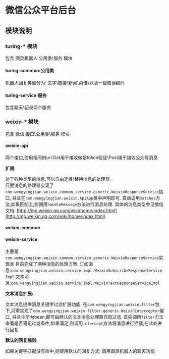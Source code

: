 # 微信公众平台后台

## 模块说明

### turing-* 模块
包含 图灵机器人 公用类\服务 模块
#### turing-common:公用类
机器人回复类型分为: 文字\链接\新闻\菜谱\以及一些错误编码
#### turing-service:服务
包含聊天\记录两个服务

### weixin-* 模块
包含 微信 接口\公用类\服务 模块
#### weixin-api
两个接口,使用相同的url:Get用于接收微信token验证\Post用于接收公众号消息  

**扩展:**

对于各种类型的消息,可以自由选择\替换消息的处理器.  
只要消息的处理器实现了`com.wengyingjian.weixin.common.service.generic.WeixinResponseService`接口,
并且在`com.wengyingjian.weixin.ApiApp`类中声明即可.
自动调用`matches`方法,如果匹配上,则调用`handleMessage`方法进行消息处理.
具体的消息类型参见微信文档:
[http://mp.weixin.qq.com/wiki/home/index.html](http://mp.weixin.qq.com/wiki/home/index.html)
#### weixin-common
#### weixin-service
主要是`com.wengyingjian.weixin.common.service.generic.WeixinResponseService`实现类
目前完成了两种消息的处理方案:
订阅消息:`com.wengyingjian.weixin.service.impl.WeixinSubscribeResponseServiceImpl`
文本消息:`com.wengyingjian.weixin.service.impl.WeixinTextResponseServiceImpl`

**文本消息扩展:**  

文本消息提供消息关键字过滤扩展功能.
在`com.wengyingjian.weixin.filter`包下,只需实现了`com.wengyingjian.weixin.filter.generic.WeixinInterceptor`接口,
并且注册为bean,即可由默认的文本消息处理器自动过滤.
首先调用`filter`方法查看是否满足过滤条件,如果满足,则调用`intercept`方法将消息进行拦截,在此处进行回复.

**默认的回复规则:**

如果关键字匹配没有命中,则使用默认的回复方式: 调用图灵机器人的聊天功能

